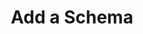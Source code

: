 ---
title: Add a Schema
excerpt: >-
  Create a new schema by posting a valid JSON schema. The schema should be a
  valid JSON schema that represents the structured output you want to extract
  from documents.
api:
  file: openapi (2).json
  operationId: post_schema
hidden: false
---